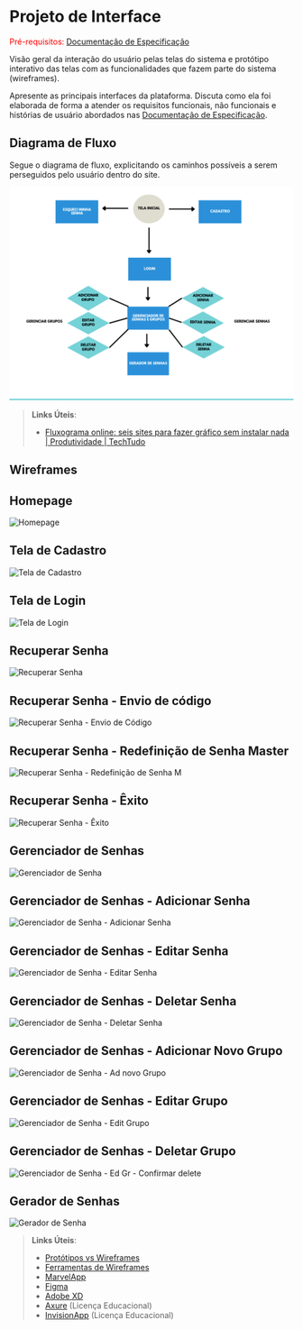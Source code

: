 
# Projeto de Interface

<span style="color:red">Pré-requisitos: <a href="2-Especificação do Projeto.md"> Documentação de Especificação</a></span>

Visão geral da interação do usuário pelas telas do sistema e protótipo interativo das telas com as funcionalidades que fazem parte do sistema (wireframes).

 Apresente as principais interfaces da plataforma. Discuta como ela foi elaborada de forma a atender os requisitos funcionais, não funcionais e histórias de usuário abordados nas <a href="2-Especificação do Projeto.md"> Documentação de Especificação</a>.

## Diagrama de Fluxo

Segue o diagrama de fluxo, explicitando os caminhos possíveis a serem perseguidos pelo usuário dentro do site.

![Diagrama de Fluxo](https://github.com/ICEI-PUC-Minas-PMV-ADS/pmv-ads-2023-1-e2-proj-int-t6-rocypt/blob/6153b38dc14de04916332cc562acaab18262f8ac/docs/img/Diagrama%20de%20fluxo.png)

> **Links Úteis**:
> - [Fluxograma online: seis sites para fazer gráfico sem instalar nada | Produtividade | TechTudo](https://www.techtudo.com.br/listas/2019/03/fluxograma-online-seis-sites-para-fazer-grafico-sem-instalar-nada.ghtml)

## Wireframes

## Homepage
![Homepage](https://user-images.githubusercontent.com/106103247/230146613-ae9478fd-9e6b-4b3e-bbdd-3ce354a64437.png)

## Tela de Cadastro
![Tela de Cadastro](https://user-images.githubusercontent.com/106103247/230495056-b2fc9812-a953-4458-8f46-51147ad084fa.png)

## Tela de Login
![Tela de Login](https://user-images.githubusercontent.com/106103247/230494011-d3527cb8-9535-4af2-9f19-17b3230c698e.png)

## Recuperar Senha
![Recuperar Senha](https://user-images.githubusercontent.com/106103247/230726839-dc87d20f-c41d-4f20-b8f7-d3810ae090b6.png)

## Recuperar Senha - Envio de código
![Recuperar Senha - Envio de Código](https://user-images.githubusercontent.com/106103247/230726843-0ebc2701-a071-464d-88f4-a1ffed89f1b8.png)

## Recuperar Senha - Redefinição de Senha Master
![Recuperar Senha - Redefinição de Senha M](https://user-images.githubusercontent.com/106103247/230726849-9486d154-98ca-4f13-9632-dc3e0ced7be0.png)

## Recuperar Senha - Êxito
![Recuperar Senha - Êxito](https://user-images.githubusercontent.com/106103247/230726854-1be92846-0437-4e91-a9ce-025d5f79eab1.png)

## Gerenciador de Senhas
![Gerenciador de Senha](https://user-images.githubusercontent.com/106103247/230147093-933a3fa8-a351-47a8-b4ec-b201e624d611.png)

## Gerenciador de Senhas - Adicionar Senha
![Gerenciador de Senha - Adicionar Senha](https://user-images.githubusercontent.com/106103247/230494058-b6477779-0380-458f-919d-bc43f314e192.png)

## Gerenciador de Senhas - Editar Senha
![Gerenciador de Senha - Editar Senha](https://user-images.githubusercontent.com/106103247/230494084-7de40cf0-0e96-4ba6-920f-3e57738a6878.png)

## Gerenciador de Senhas - Deletar Senha
![Gerenciador de Senha - Deletar Senha](https://user-images.githubusercontent.com/106103247/230494117-35277345-ba61-43ec-9e0c-2559c7687cbe.png)

## Gerenciador de Senhas - Adicionar Novo Grupo
![Gerenciador de Senha - Ad novo Grupo](https://user-images.githubusercontent.com/106103247/230147590-79c80ff8-6ce5-4f24-a596-4509f845fee3.png)

## Gerenciador de Senhas - Editar Grupo
![Gerenciador de Senha - Edit Grupo](https://user-images.githubusercontent.com/106103247/230147654-819ae4e6-6866-4339-8a09-3f5bbd87b2c7.png)

## Gerenciador de Senhas - Deletar Grupo
![Gerenciador de Senha - Ed Gr - Confirmar delete](https://user-images.githubusercontent.com/106103247/230147801-c4309d57-3723-446a-816b-11991768211d.png)

## Gerador de Senhas
![Gerador de Senha](https://user-images.githubusercontent.com/106103247/230147959-a386c849-d452-4d50-99b2-1d4a55c8eed7.png)

 
> **Links Úteis**:
> - [Protótipos vs Wireframes](https://www.nngroup.com/videos/prototypes-vs-wireframes-ux-projects/)
> - [Ferramentas de Wireframes](https://rockcontent.com/blog/wireframes/)
> - [MarvelApp](https://marvelapp.com/developers/documentation/tutorials/)
> - [Figma](https://www.figma.com/)
> - [Adobe XD](https://www.adobe.com/br/products/xd.html#scroll)
> - [Axure](https://www.axure.com/edu) (Licença Educacional)
> - [InvisionApp](https://www.invisionapp.com/) (Licença Educacional)

